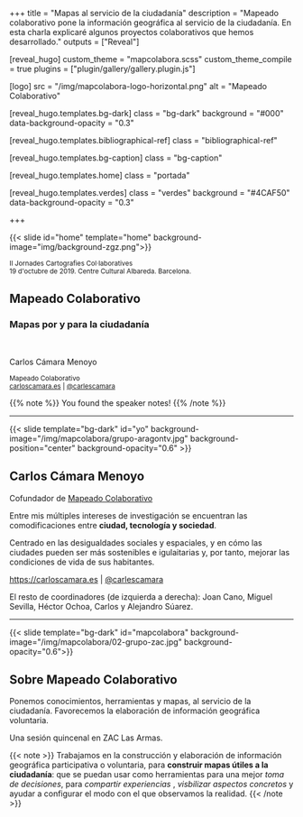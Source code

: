 +++
title = "Mapas al servicio de la ciudadanía"
description = "Mapeado colaborativo pone la información geográfica al servicio de la ciudadanía. En esta charla explicaré algunos proyectos colaborativos que hemos desarrollado."
outputs = ["Reveal"]


[reveal_hugo]
custom_theme = "mapcolabora.scss"
custom_theme_compile = true
plugins = ["plugin/gallery/gallery.plugin.js"]

[logo]
src = "/img/mapcolabora-logo-horizontal.png"
alt = "Mapeado Colaborativo"

[reveal_hugo.templates.bg-dark]
class = "bg-dark"
background = "#000"
data-background-opacity = "0.3"

[reveal_hugo.templates.bibliographical-ref]
class = "bibliographical-ref"

[reveal_hugo.templates.bg-caption]
class = "bg-caption"

[reveal_hugo.templates.home]
class = "portada"

[reveal_hugo.templates.verdes]
class = "verdes"
background = "#4CAF50"
data-background-opacity = "0.3"

+++

{{< slide id="home"  template="home" background-image="img/background-zgz.png">}}

<div class="borders">

<small>II Jornades Cartografies Col·laboratives<br>
19 d'octubre de 2019. Centre Cultural Albareda. Barcelona.</small>

<h2>Mapeado Colaborativo</h2>
<h3>Mapas por y para la ciudadanía</h3>

<br>
<p>Carlos Cámara Menoyo</p>

<small>Mapeado Colaborativo<br>
<a href="https://carloscamara.es">carloscamara.es</a> | <a href="https://twitter.com/carlescamara">@carlescamara</a></small>

</div>

{{% note %}}
You found the speaker notes!
{{% /note %}}

---

<!-- {{< slide background-image="/img/sobre-mi.png" background-size="contained">}} -->

{{< slide template="bg-dark" id="yo" background-image="/img/mapcolabora/grupo-aragontv.jpg" background-position="center" background-opacity="0.6" >}}

## Carlos Cámara Menoyo

Cofundador de [Mapeado Colaborativo](https://mapcolabora.org)

Entre mis múltiples intereses de investigación se encuentran las comodificaciones entre **ciudad, tecnología y sociedad**.

Centrado en las desigualdades sociales y espaciales, y en cómo las ciudades pueden ser más sostenibles e igulaitarias y, por tanto, mejorar las condiciones de vida de sus habitantes.

https://carloscamara.es | <i class="fab fa-twitter"></i>[@carlescamara](https://twitter.com/carlescamara)

<div class=bg-caption>El resto de coordinadores (de izquierda a derecha): Joan Cano, Miguel Sevilla, Héctor Ochoa, Carlos y Alejandro Súarez.</div>

---

{{< slide template="bg-dark" id="mapcolabora" background-image="/img/mapcolabora/02-grupo-zac.jpg" background-opacity="0.6">}}

## Sobre Mapeado Colaborativo

Ponemos conocimientos, herramientas y mapas, al servicio de la ciudadanía.
Favorecemos la elaboración de información geográfica voluntaria.

<div class=bg-caption>Una sesión quincenal en ZAC Las Armas.</div>

{{< note >}}
Trabajamos en la construcción y elaboración de información geográfica participativa o voluntaria, para **construir mapas útiles a la ciudadanía**: que se puedan usar como herramientas para una mejor _toma de decisiones_, para _compartir experiencias_ , _visbilizar aspectos concretos_ y ayudar a configurar el modo con el que observamos la realidad.
{{< /note >}}
